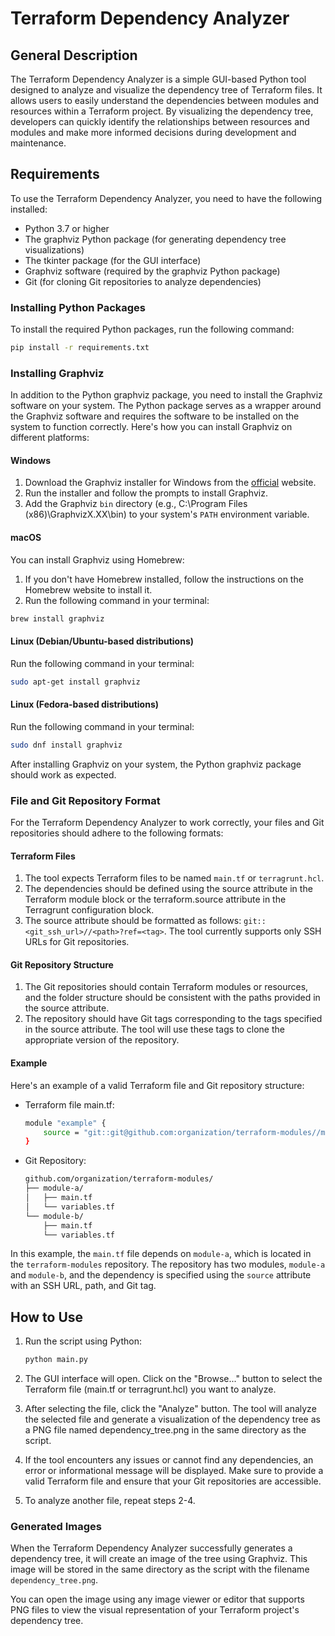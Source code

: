 # Terraform Dependency Analyzer

## General Description
The Terraform Dependency Analyzer is a simple GUI-based Python tool designed to analyze and visualize the dependency tree of Terraform files. It allows users to easily understand the dependencies between modules and resources within a Terraform project. By visualizing the dependency tree, developers can quickly identify the relationships between resources and modules and make more informed decisions during development and maintenance.

## Requirements
To use the Terraform Dependency Analyzer, you need to have the following installed:

- Python 3.7 or higher
- The graphviz Python package (for generating dependency tree visualizations)
- The tkinter package (for the GUI interface)
- Graphviz software (required by the graphviz Python package)
- Git (for cloning Git repositories to analyze dependencies)

### Installing Python Packages
To install the required Python packages, run the following command:
```bash
pip install -r requirements.txt
```

### Installing Graphviz

In addition to the Python graphviz package, you need to install the Graphviz software on your system. The Python package serves as a wrapper around the Graphviz software and requires the software to be installed on the system to function correctly. Here's how you can install Graphviz on different platforms:

#### Windows

1. Download the Graphviz installer for Windows from the [official](https://graphviz.org/download/) website.
2. Run the installer and follow the prompts to install Graphviz.
3. Add the Graphviz `bin` directory (e.g., C:\Program Files (x86)\GraphvizX.XX\bin) to your system's `PATH` environment variable.

#### macOS

You can install Graphviz using Homebrew:

1. If you don't have Homebrew installed, follow the instructions on the Homebrew website to install it.
2. Run the following command in your terminal:

```bash
brew install graphviz
```

#### Linux (Debian/Ubuntu-based distributions)

Run the following command in your terminal:

```bash
sudo apt-get install graphviz
```

#### Linux (Fedora-based distributions)

Run the following command in your terminal:

```bash
sudo dnf install graphviz
```

After installing Graphviz on your system, the Python graphviz package should work as expected.


### File and Git Repository Format
For the Terraform Dependency Analyzer to work correctly, your files and Git repositories should adhere to the following formats:

#### Terraform Files

1. The tool expects Terraform files to be named `main.tf` or `terragrunt.hcl`.
2. The dependencies should be defined using the source attribute in the Terraform module block or the terraform.source attribute in the Terragrunt configuration block.
3. The source attribute should be formatted as follows: `git::<git_ssh_url>//<path>?ref=<tag>`. The tool currently supports only SSH URLs for Git repositories.

#### Git Repository Structure
1. The Git repositories should contain Terraform modules or resources, and the folder structure should be consistent with the paths provided in the source attribute.
2. The repository should have Git tags corresponding to the tags specified in the source attribute. The tool will use these tags to clone the appropriate version of the repository.

#### Example 
Here's an example of a valid Terraform file and Git repository structure:
- Terraform file main.tf:

    ```bash
    module "example" {
        source = "git::git@github.com:organization/terraform-modules//module-a?ref=v1.0.0"
    }
    ```

- Git Repository:
    ```bash
    github.com/organization/terraform-modules/
    ├── module-a/
    │   ├── main.tf
    │   └── variables.tf
    └── module-b/
        ├── main.tf
        └── variables.tf
    ```

In this example, the `main.tf` file depends on `module-a`, which is located in the `terraform-modules` repository. The repository has two modules, `module-a` and `module-b`, and the dependency is specified using the `source` attribute with an SSH URL, path, and Git tag.

## How to Use

1. Run the script using Python:

    ```bash
    python main.py
    ```

2. The GUI interface will open. Click on the "Browse..." button to select the Terraform file (main.tf or terragrunt.hcl) you want to analyze.

3. After selecting the file, click the "Analyze" button. The tool will analyze the selected file and generate a visualization of the dependency tree as a PNG file named dependency_tree.png in the same directory as the script.

4. If the tool encounters any issues or cannot find any dependencies, an error or informational message will be displayed. Make sure to provide a valid Terraform file and ensure that your Git repositories are accessible.

5. To analyze another file, repeat steps 2-4.

### Generated Images

When the Terraform Dependency Analyzer successfully generates a dependency tree, it will create an image of the tree using Graphviz. This image will be stored in the same directory as the script with the filename `dependency_tree.png`.

You can open the image using any image viewer or editor that supports PNG files to view the visual representation of your Terraform project's dependency tree.